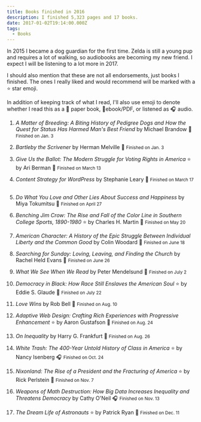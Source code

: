 ```yaml
---
title: Books finished in 2016
description: I finished 5,323 pages and 17 books.
date: 2017-01-02T19:14:00.000Z
tags:
  - Books
---
```


In 2015 I became a dog guardian for the first time. Zelda is still a young pup and requires a lot of walking, so audiobooks are becoming my new friend. I expect I will be listening to a lot more in 2017.

I should also mention that these are not all endorsements, just books I finished. The ones I really liked and would recommend will be marked with a ⭐ star emoji.

In addition of keeping track of what I read, I'll also use emoji to denote whether I read this as a 📖 paper book, 📱ebook/PDF,  or listened as 🎧 audio.

1.  <i>A Matter of Breeding: A Biting History of Pedigree Dogs and How the Quest for Status Has Harmed Man's Best Friend</i>
    by Michael Brandow
    📖 <small>Finished on <time datetime="2016-01-03">Jan. 3</time></small>
    &nbsp;

2.  <i>Bartleby the Scrivener</i>
    by Herman Melville
    📱 <small>Finished on <time datetime="2016-01-03">Jan. 3</time></small>
    &nbsp;

3.  <i>Give Us the Ballot: The Modern Struggle for Voting Rights in America</i> ⭐
    by Ari Berman
    📖 <small>Finished on <time datetime="2016-03-13">March 13</time></small>
    &nbsp;

4.  <i>Content Strategy for WordPress</i>
    by Stephanie Leary
    📱 <small>Finished on <time datetime="2016-03-17">March 17</time></small>
    &nbsp;

5.  <i>Do What You Love and Other Lies About Success and Happiness</i>
    by Miya Tokumitsu
    📖 <small>Finished on <time datetime="2016-04-27">April 27</time></small>
    &nbsp;

6.  <i>Benching Jim Crow: The Rise and Fall of the Color Line in Southern College Sports, 1890-1980</i> ⭐
    by Charles H. Martin
    📖 <small>Finished on <time datetime="2016-05-20">May 20</time></small>
    &nbsp;

7.  <i>American Character: A History of the Epic Struggle Between Individual Liberty and the Common Good</i>
    by Colin Woodard
    📖 <small>Finished on <time datetime="2016-06-18">June 18</time></small>
    &nbsp;

8.  <i>Searching for Sunday: Loving, Leaving, and Finding the Church </i>
    by Rachel Held Evans
    📖 <small>Finished on <time datetime="2016-06-26">June 26</time></small>
    &nbsp;

9.  <i>What We See When We Read </i>
    by Peter Mendelsund
    📖 <small>Finished on <time datetime="2016-07-02">July 2</time></small>
    &nbsp;

10. <i>Democracy in Black: How Race Still Enslaves the American Soul </i> ⭐
    by Eddie S. Glaude
    📖 <small>Finished on <time datetime="2016-07-22">July 22</time></small>
    &nbsp;

11. <i>Love Wins</i>
    by Rob Bell
    📖 <small>Finished on <time datetime="2016-08-10">Aug. 10</time></small>
    &nbsp;

12. <i>Adaptive Web Design: Crafting Rich Experiences with Progressive Enhancement </i> ⭐
    by Aaron Gustafson 
    📖 <small>Finished on <time datetime="2016-08-24">Aug. 24</time></small>
    &nbsp;

13. <i>On Inequality </i>
    by Harry G. Frankfurt 
    📖 <small>Finished on <time datetime="2016-08-26">Aug. 26</time></small>
    &nbsp;

14. <i>White Trash: The 400-Year Untold History of Class in America </i> ⭐
    by Nancy Isenberg 
    🎧 <small>Finished on <time datetime="2016-10-24">Oct. 24</time></small>
    &nbsp;

15. <i>Nixonland: The Rise of a President and the Fracturing of America </i> ⭐
    by Rick Perlstein
    📖 <small>Finished on <time datetime="2016-11-07">Nov. 7</time></small>
    &nbsp;

16. <i>Weapons of Math Destruction: How Big Data Increases Inequality and Threatens Democracy </i>
    by Cathy O'Neil
    🎧 <small>Finished on <time datetime="2016-11-13">Nov. 13</time></small>
    &nbsp;

17. <i>The Dream Life of Astronauts </i> ⭐
    by Patrick Ryan
    📖 <small>Finished on <time datetime="2016-12-11">Dec. 11</time></small>
    &nbsp;
